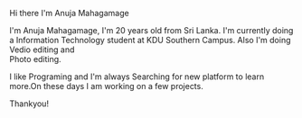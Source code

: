 Hi there 
I'm Anuja Mahagamage

I'm Anuja Mahagamage, I'm 20 years old  from Sri Lanka. I'm currently doing a Information Technology student at KDU Southern Campus. Also I'm doing Vedio editing and  
 Photo editing.

I like Programing  and I'm always Searching for new platform to learn more.On these days I am working on a few projects.

Thankyou!
